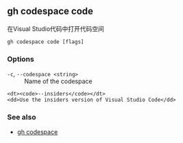 

## gh codespace code

在Visual Studio代码中打开代码空间

```
gh codespace code [flags]
```

### Options

<dl class="flags">
	<dt><code>-c</code>, <code>--codespace &lt;string&gt;</code></dt>
	<dd>Name of the codespace</dd>

```
<dt><code>--insiders</code></dt>
<dd>Use the insiders version of Visual Studio Code</dd>
```

</dl>

### See also

-   [gh codespace](./gh_codespace)
